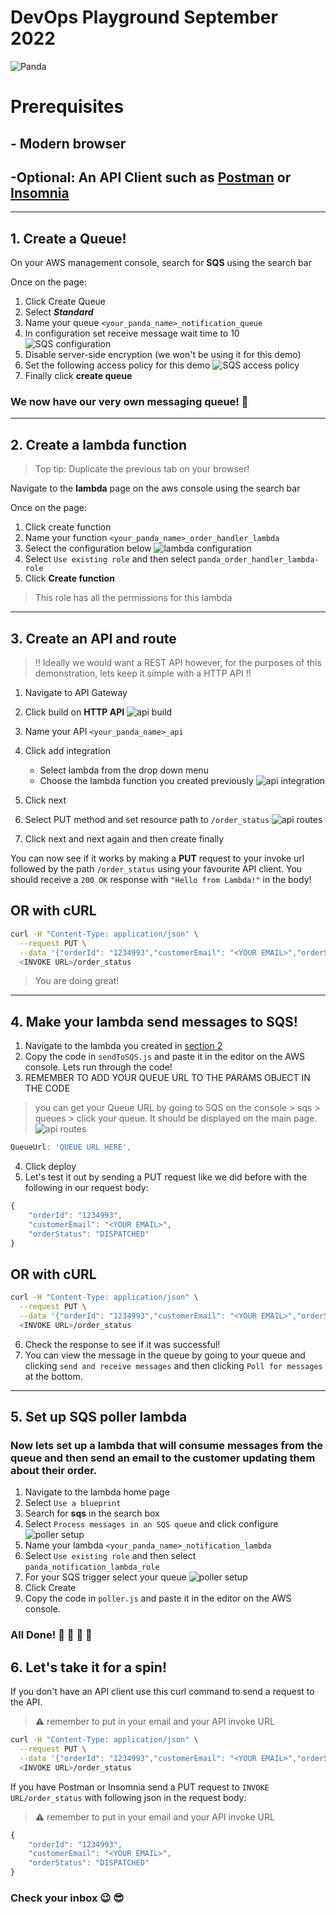 # DevOps Playground September 2022

![Panda](https://ecsddopg.wpengine.com/wp-content/uploads/2019/01/181212-Stickers-final-A-600x600.png)

# Prerequisites

## - Modern browser

## -Optional: An API Client such as [Postman](https://www.postman.com/downloads/) or [Insomnia](https://insomnia.rest/download)

---

## 1. Create a Queue!

On your AWS management console, search for **SQS** using the search bar

Once on the page:

1. Click Create Queue
2. Select **_Standard_**
3. Name your queue `<your_panda_name>_notification_queue`
4. In configuration set receive message wait time to 10
   ![SQS configuration](./screenshots/sqs_1.png)
5. Disable server-side encryption (we won't be using it for this demo)
6. Set the following access policy for this demo
   ![SQS access policy](./screenshots/sqs_2.png)
7. Finally click **create queue**

### We now have our very own messaging queue! :tada:

---

## <a name="abcd"></a> 2. Create a lambda function

> Top tip: Duplicate the previous tab on your browser!

Navigate to the **lambda** page on the aws console using the search bar

Once on the page:

1. Click create function
2. Name your function `<your_panda_name>_order_handler_lambda`
3. Select the configuration below
   ![lambda configuration](./screenshots//lambda_1/lambda_1.png)
4. Select `Use existing role` and then select `panda_order_handler_lambda-role`
5. Click **Create function**

> This role has all the permissions for this lambda

---

## 3. Create an API and route

> :bangbang: Ideally we would want a REST API however, for the purposes of this demonstration, lets keep it simple with a HTTP API :bangbang:

1. Navigate to API Gateway
2. Click build on **HTTP API**
   ![api build](./screenshots/api_gw_1.png)
3. Name your API `<your_panda_name>_api`
4. Click add integration
   - Select lambda from the drop down menu
   - Choose the lambda function you created previously
     ![api integration](./screenshots/api_gw_2.png)
5. Click next
6. Select PUT method and set resource path to `/order_status`
   ![api routes](./screenshots/api_gw_3.png)

7. Click next and next again and then create finally

You can now see if it works by making a **PUT** request to your invoke url followed by the path `/order_status` using your favourite API client. You should receive a `200 OK` response with `"Hello from Lambda!"` in the body!

## OR with cURL

```sh
curl -H "Content-Type: application/json" \
  --request PUT \
  --data '{"orderId": "1234993","customerEmail": "<YOUR EMAIL>","orderStatus": "DISPATCHED"}' \
  <INVOKE URL>/order_status
```

> You are doing great!

---

## 4. Make your lambda send messages to SQS!

1. Navigate to the lambda you created in [section 2](#abcd)
2. Copy the code in `sendToSQS.js` and paste it in the editor on the AWS console. Lets run through the code!
3. REMEMBER TO ADD YOUR QUEUE URL TO THE PARAMS OBJECT IN THE CODE

> you can get your Queue URL by going to SQS on the console > sqs > queues > click your queue. It should be displayed on the main page.
> ![api routes](./screenshots/sqs_3.png)

```js
QueueUrl: 'QUEUE URL HERE',
```

4. Click deploy
5. Let's test it out by sending a PUT request like we did before with the following in our request body:

```js
{
	"orderId": "1234993",
	"customerEmail": "<YOUR EMAIL>",
	"orderStatus": "DISPATCHED"
}
```

## OR with cURL

```sh
curl -H "Content-Type: application/json" \
  --request PUT \
  --data '{"orderId": "1234993","customerEmail": "<YOUR EMAIL>","orderStatus": "DISPATCHED"}' \
  <INVOKE URL>/order_status
```

6. Check the response to see if it was successful!
7. You can view the message in the queue by going to your queue and clicking `send and receive messages` and then clicking `Poll for messages` at the bottom.

---

## 5. Set up SQS poller lambda

### Now lets set up a lambda that will consume messages from the queue and then send an email to the customer updating them about their order.

1. Navigate to the lambda home page
2. Select `Use a blueprint`
3. Search for **sqs** in the search box
4. Select `Process messages in an SQS queue` and click configure
   ![poller setup](./screenshots/lambda_2/poller_1.png)
5. Name your lambda `<your_panda_name>_notification_lambda`
6. Select `Use existing role` and then select `panda_notification_lambda_role`
7. For your SQS trigger select your queue
   ![poller setup](./screenshots/lambda_2/poller_2.png)
8. Click Create
9. Copy the code in `poller.js` and paste it in the editor on the AWS console.

### All Done! :tada: :tada: :tada: :tada:

## 6. Let's take it for a spin!

If you don't have an API client use this curl command to send a request to the API.

> :warning: remember to put in your email and your API invoke URL

```sh
curl -H "Content-Type: application/json" \
  --request PUT \
  --data '{"orderId": "1234993","customerEmail": "<YOUR EMAIL>","orderStatus": "DISPATCHED"}' \
  <INVOKE URL>/order_status
```

If you have Postman or Insomnia send a PUT request to `INVOKE URL/order_status` with following json in the request body:

> :warning: remember to put in your email and your API invoke URL

```js
{
	"orderId": "1234993",
	"customerEmail": "<YOUR EMAIL>",
	"orderStatus": "DISPATCHED"
}
```

### Check your inbox :wink: :sunglasses:
